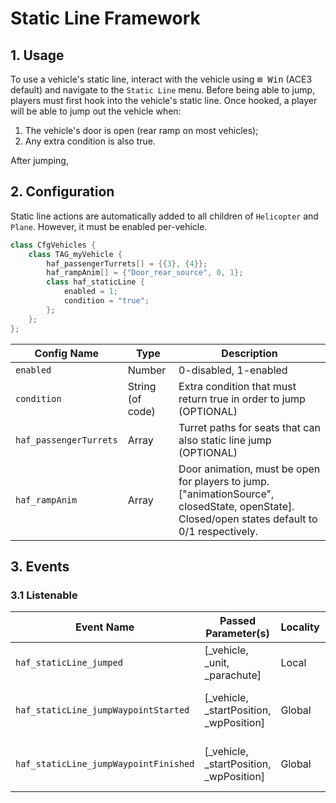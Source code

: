 # Static Line Framework

## 1. Usage
To use a vehicle's static line, interact with the vehicle using <kbd>⊞&nbsp;Win</kbd> (ACE3 default) and navigate to the `Static Line` menu. Before being able to jump, players must first hook into the vehicle's static line. Once hooked, a player will be able to jump out the vehicle when:
1. The vehicle's door is open (rear ramp on most vehicles);
2. Any extra condition is also true.

After jumping,

## 2. Configuration
Static line actions are automatically added to all children of `Helicopter` and `Plane`. However, it must be enabled per-vehicle.

```cpp
class CfgVehicles {
    class TAG_myVehicle {
        haf_passengerTurrets[] = {{3}, {4}};
        haf_rampAnim[] = {"Door_rear_source", 0, 1};
        class haf_staticLine {
            enabled = 1;
            condition = "true";
        };
    };
};
```

| Config Name            | Type             | Description                                                       |
| ---------------------- | ---------------- | ----------------------------------------------------------------- |
| `enabled`              | Number           | 0-disabled, 1-enabled                                             |
| `condition`            | String (of code) | Extra condition that must return true in order to jump (OPTIONAL) |
| `haf_passengerTurrets` | Array            | Turret paths for seats that can also static line jump (OPTIONAL)  |
| `haf_rampAnim`         | Array            | Door animation, must be open for players to jump. ["animationSource", closedState, openState]. Closed/open states default to 0/1 respectively. |

## 3. Events
### 3.1 Listenable
| Event Name                             | Passed Parameter(s)                     | Locality | Description                           |
| -------------------------------------- | --------------------------------------- | -------- | ------------------------------------- |
| `haf_staticLine_jumped`                | [_vehicle, _unit, _parachute]           | Local    | A unit jumped out                     |
| `haf_staticLine_jumpWaypointStarted`   | [_vehicle, _startPosition, _wpPosition] | Global   | "Static Line Jump" waypoint started   |
| `haf_staticLine_jumpWaypointFinished`  | [_vehicle, _startPosition, _wpPosition] | Global   | "Static Line Jump" waypoint completed |
